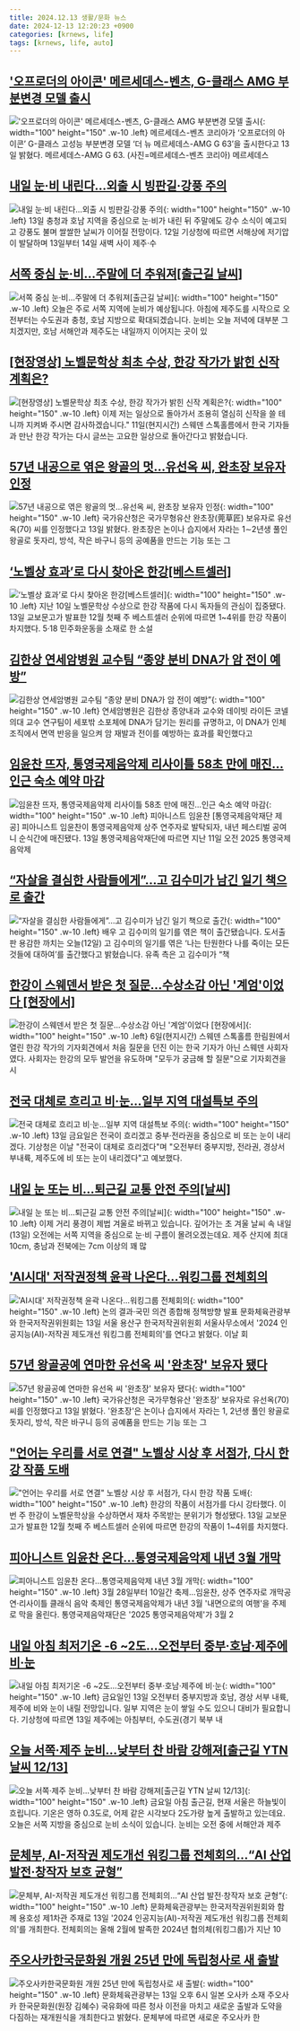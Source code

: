 ```yaml
---
title: 2024.12.13 생활/문화 뉴스
date: 2024-12-13 12:20:23 +0900
categories: [krnews, life]
tags: [krnews, life, auto]
---
```

## ['오프로더의 아이콘' 메르세데스-벤츠, G-클래스 AMG 부분변경 모델 출시](https://n.news.naver.com/mnews/article/018/0005905557)

!['오프로더의 아이콘' 메르세데스-벤츠, G-클래스 AMG 부분변경 모델 출시](https://mimgnews.pstatic.net/image/origin/018/2024/12/13/5905557.jpg?type=nf220_150){: width="100" height="150" .w-10 .left}
메르세데스-벤츠 코리아가 ‘오프로더의 아이콘’ G-클래스 고성능 부분변경 모델 ‘더 뉴 메르세데스-AMG G 63’을 출시한다고 13일 밝혔다. 메르세데스-AMG G 63. (사진=메르세데스-벤츠 코리아) 메르세데스

## [내일 눈·비 내린다…외출 시 빙판길·강풍 주의](https://n.news.naver.com/mnews/article/011/0004426973)

![내일 눈·비 내린다…외출 시 빙판길·강풍 주의](https://mimgnews.pstatic.net/image/origin/011/2024/12/12/4426973.jpg?type=nf220_150){: width="100" height="150" .w-10 .left}
13일 충청과 호남 지역을 중심으로 눈·비가 내린 뒤 주말에도 강수 소식이 예고되고 강풍도 불며 쌀쌀한 날씨가 이어질 전망이다. 12일 기상청에 따르면 서해상에 저기압이 발달하며 13일부터 14일 새벽 사이 제주·수

## [서쪽 중심 눈·비…주말에 더 추워져[출근길 날씨]](https://n.news.naver.com/mnews/article/056/0011856318)

![서쪽 중심 눈·비…주말에 더 추워져[출근길 날씨]](https://mimgnews.pstatic.net/image/origin/056/2024/12/13/11856318.jpg?type=nf220_150){: width="100" height="150" .w-10 .left}
오늘은 주로 서쪽 지역에 눈비가 예상됩니다. 아침에 제주도를 시작으로 오전부터는 수도권과 충청, 호남 지방으로 확대되겠습니다. 눈비는 오늘 저녁에 대부분 그치겠지만, 호남 서해안과 제주도는 내일까지 이어지는 곳이 있

## [[현장영상] 노벨문학상 최초 수상, 한강 작가가 밝힌 신작 계획은?](https://n.news.naver.com/mnews/article/056/0011856056)

![[현장영상] 노벨문학상 최초 수상, 한강 작가가 밝힌 신작 계획은?](https://mimgnews.pstatic.net/image/origin/056/2024/12/12/11856056.jpg?type=nf220_150){: width="100" height="150" .w-10 .left}
이제 저는 일상으로 돌아가서 조용히 열심히 신작을 쓸 테니까 지켜봐 주시면 감사하겠습니다." 11일(현지시간) 스웨덴 스톡홀름에서 한국 기자들과 만난 한강 작가는 다시 글쓰는 고요한 일상으로 돌아간다고 밝혔습니다.

## [57년 내공으로 엮은 왕골의 멋…유선옥 씨, 완초장 보유자 인정](https://n.news.naver.com/mnews/article/001/0015103413)

![57년 내공으로 엮은 왕골의 멋…유선옥 씨, 완초장 보유자 인정](https://mimgnews.pstatic.net/image/origin/001/2024/12/13/15103413.jpg?type=nf220_150){: width="100" height="150" .w-10 .left}
국가유산청은 국가무형유산 완초장(莞草匠) 보유자로 유선옥(70) 씨를 인정했다고 13일 밝혔다. 완초장은 논이나 습지에서 자라는 1∼2년생 풀인 왕골로 돗자리, 방석, 작은 바구니 등의 공예품을 만드는 기능 또는 그

## [‘노벨상 효과’로 다시 찾아온 한강[베스트셀러]](https://n.news.naver.com/mnews/article/081/0003503178)

![‘노벨상 효과’로 다시 찾아온 한강[베스트셀러]](https://mimgnews.pstatic.net/image/origin/081/2024/12/13/3503178.jpg?type=nf220_150){: width="100" height="150" .w-10 .left}
지난 10일 노벨문학상 수상으로 한강 작품에 다시 독자들의 관심이 집중됐다. 13일 교보문고가 발표한 12월 첫째 주 베스트셀러 순위에 따르면 1~4위를 한강 작품이 차지했다. 5·18 민주화운동을 소재로 한 소설

## [김한상 연세암병원 교수팀 “종양 분비 DNA가 암 전이 예방”](https://n.news.naver.com/mnews/article/030/0003267414)

![김한상 연세암병원 교수팀 “종양 분비 DNA가 암 전이 예방”](https://mimgnews.pstatic.net/image/origin/030/2024/12/13/3267414.jpg?type=nf220_150){: width="100" height="150" .w-10 .left}
연세암병원은 김한상 종양내과 교수와 데이빗 라이든 코넬 의대 교수 연구팀이 세포밖 소포체에 DNA가 담기는 원리를 규명하고, 이 DNA가 인체 조직에서 면역 반응을 일으켜 암 재발과 전이를 예방하는 효과를 확인했다고

## [임윤찬 뜨자, 통영국제음악제 리사이틀 58초 만에 매진…인근 숙소 예약 마감](https://n.news.naver.com/mnews/article/016/0002401750)

![임윤찬 뜨자, 통영국제음악제 리사이틀 58초 만에 매진…인근 숙소 예약 마감](https://mimgnews.pstatic.net/image/origin/016/2024/12/13/2401750.jpg?type=nf220_150){: width="100" height="150" .w-10 .left}
피아니스트 임윤찬 [통영국제음악재단 제공] 피아니스트 임윤찬이 통영국제음악제 상주 연주자로 발탁되자, 내년 페스티벌 공여니 순식간에 매진됐다. 13일 통영국제음악재단에 따르면 지난 11일 오전 2025 통영국제음악제

## [“자살을 결심한 사람들에게”…고 김수미가 남긴 일기 책으로 출간](https://n.news.naver.com/mnews/article/056/0011855667)

![“자살을 결심한 사람들에게”…고 김수미가 남긴 일기 책으로 출간](https://mimgnews.pstatic.net/image/origin/056/2024/12/12/11855667.jpg?type=nf220_150){: width="100" height="150" .w-10 .left}
배우 고 김수미의 일기를 엮은 책이 출간됐습니다. 도서출판 용감한 까치는 오늘(12일) 고 김수미의 일기를 엮은 ‘나는 탄원한다 나를 죽이는 모든 것들에 대하여’를 출간했다고 밝혔습니다. 유족 측은 고 김수미가 “책

## [한강이 스웨덴서 받은 첫 질문…수상소감 아닌 '계엄'이었다 [현장에서]](https://n.news.naver.com/mnews/article/025/0003407582)

![한강이 스웨덴서 받은 첫 질문…수상소감 아닌 '계엄'이었다 [현장에서]](https://mimgnews.pstatic.net/image/origin/025/2024/12/13/3407582.jpg?type=nf220_150){: width="100" height="150" .w-10 .left}
6일(현지시간) 스웨덴 스톡홀름 한림원에서 열린 한강 작가의 기자회견에서 처음 질문을 던진 이는 한국 기자가 아닌 스웨덴 사회자였다. 사회자는 한강의 모두 발언을 유도하며 "모두가 궁금해 할 질문"으로 기자회견을 시

## [전국 대체로 흐리고 비·눈…일부 지역 대설특보 주의](https://n.news.naver.com/mnews/article/003/0012959442)

![전국 대체로 흐리고 비·눈…일부 지역 대설특보 주의](https://mimgnews.pstatic.net/image/origin/003/2024/12/13/12959442.jpg?type=nf220_150){: width="100" height="150" .w-10 .left}
13일 금요일은 전국이 흐리겠고 중부·전라권을 중심으로 비 또는 눈이 내리겠다. 기상청은 이날 "전국이 대체로 흐리겠다"며 "오전부터 중부지방, 전라권, 경상서부내륙, 제주도에 비 또는 눈이 내리겠다"고 예보했다.

## [내일 눈 또는 비…퇴근길 교통 안전 주의[날씨]](https://n.news.naver.com/mnews/article/437/0000422326)

![내일 눈 또는 비…퇴근길 교통 안전 주의[날씨]](https://mimgnews.pstatic.net/image/origin/437/2024/12/12/422326.jpg?type=nf220_150){: width="100" height="150" .w-10 .left}
이제 거리 풍경이 제법 겨울로 바뀌고 있습니다. 깊어가는 초 겨울 날씨 속 내일(13일) 오전에는 서쪽 지역을 중심으로 눈·비 구름이 몰려오겠는데요. 제주 산지에 최대 10cm, 충남과 전북에는 7cm 이상의 꽤 많

## ['AI시대' 저작권정책 윤곽 나온다…워킹그룹 전체회의](https://n.news.naver.com/mnews/article/001/0015103705)

!['AI시대' 저작권정책 윤곽 나온다…워킹그룹 전체회의](https://mimgnews.pstatic.net/image/origin/001/2024/12/13/15103705.jpg?type=nf220_150){: width="100" height="150" .w-10 .left}
논의 결과·국민 의견 종합해 정책방향 발표 문화체육관광부와 한국저작권위원회는 13일 서울 용산구 한국저작권위원회 서울사무소에서 '2024 인공지능(AI)-저작권 제도개선 워킹그룹 전체회의'를 연다고 밝혔다. 이날 회

## [57년 왕골공예 연마한 유선옥 씨 '완초장' 보유자 됐다](https://n.news.naver.com/mnews/article/003/0012959611)

![57년 왕골공예 연마한 유선옥 씨 '완초장' 보유자 됐다](https://mimgnews.pstatic.net/image/origin/003/2024/12/13/12959611.jpg?type=nf220_150){: width="100" height="150" .w-10 .left}
국가유산청은 국가무형유산 '완초장' 보유자로 유선옥(70) 씨를 인정했다고 13일 밝혔다. '완초장'은 논이나 습지에서 자라는 1, 2년생 풀인 왕골로 돗자리, 방석, 작은 바구니 등의 공예품을 만드는 기능 또는 그

## ["언어는 우리를 서로 연결" 노벨상 시상 후 서점가, 다시 한강 작품 도배](https://n.news.naver.com/mnews/article/088/0000920506)

!["언어는 우리를 서로 연결" 노벨상 시상 후 서점가, 다시 한강 작품 도배](https://mimgnews.pstatic.net/image/origin/088/2024/12/13/920506.jpg?type=nf220_150){: width="100" height="150" .w-10 .left}
한강의 작품이 서점가를 다시 강타했다. 이번 주 한강이 노벨문학상을 수상하면서 재차 주목받는 분위기가 형성됐다. 13일 교보문고가 발표한 12월 첫째 주 베스트셀러 순위에 따르면 한강의 작품이 1~4위를 차지했다.

## [피아니스트 임윤찬 온다…통영국제음악제 내년 3월 개막](https://n.news.naver.com/mnews/article/001/0015103766)

![피아니스트 임윤찬 온다…통영국제음악제 내년 3월 개막](https://mimgnews.pstatic.net/image/origin/001/2024/12/13/15103766.jpg?type=nf220_150){: width="100" height="150" .w-10 .left}
3월 28일부터 10일간 축제…임윤찬, 상주 연주자로 개막공연·리사이틀 클래식 음악 축제인 통영국제음악제가 내년 3월 '내면으로의 여행'을 주제로 막을 올린다. 통영국제음악재단은 '2025 통영국제음악제'가 3월 2

## [내일 아침 최저기온 -6 ~2도…오전부터 중부·호남·제주에 비·눈](https://n.news.naver.com/mnews/article/057/0001860105)

![내일 아침 최저기온 -6 ~2도…오전부터 중부·호남·제주에 비·눈](https://mimgnews.pstatic.net/image/origin/057/2024/12/12/1860105.jpg?type=nf220_150){: width="100" height="150" .w-10 .left}
금요일인 13일 오전부터 중부지방과 호남, 경상 서부 내륙, 제주에 비와 눈이 내릴 전망입니다. 일부 지역은 눈이 쌓일 수도 있으니 대비가 필요합니다. 기상청에 따르면 13일 제주에는 아침부터, 수도권(경기 북부 내

## [오늘 서쪽·제주 눈비...낮부터 찬 바람 강해져[출근길 YTN 날씨 12/13]](https://n.news.naver.com/mnews/article/052/0002127110)

![오늘 서쪽·제주 눈비...낮부터 찬 바람 강해져[출근길 YTN 날씨 12/13]](https://mimgnews.pstatic.net/image/origin/052/2024/12/13/2127110.jpg?type=nf220_150){: width="100" height="150" .w-10 .left}
금요일 아침 출근길, 현재 서울은 하늘빛이 흐립니다. 기온은 영하 0.3도로, 어제 같은 시각보다 2도가량 높게 출발하고 있는데요. 오늘은 서쪽 지방을 중심으로 눈비 소식이 있습니다. 눈비는 오전 중에 서해안과 제주

## [문체부, AI-저작권 제도개선 워킹그룹 전체회의…“AI 산업 발전·창작자 보호 균형”](https://n.news.naver.com/mnews/article/030/0003267433)

![문체부, AI-저작권 제도개선 워킹그룹 전체회의…“AI 산업 발전·창작자 보호 균형”](https://mimgnews.pstatic.net/image/origin/030/2024/12/13/3267433.jpg?type=nf220_150){: width="100" height="150" .w-10 .left}
문화체육관광부는 한국저작권위원회와 함께 용호성 제1차관 주재로 13일 '2024 인공지능(AI)-저작권 제도개선 워킹그룹 전체회의'를 개최한다. 전체회의는 올해 2월에 발족한 2024년 협의체(워킹그룹)가 지난 10

## [주오사카한국문화원 개원 25년 만에 독립청사로 새 출발](https://n.news.naver.com/mnews/article/011/0004427251)

![주오사카한국문화원 개원 25년 만에 독립청사로 새 출발](https://mimgnews.pstatic.net/image/origin/011/2024/12/13/4427251.jpg?type=nf220_150){: width="100" height="150" .w-10 .left}
문화체육관광부는 13일 오후 6시 일본 오사카 소재 주오사카 한국문화원(원장 김혜수) 국유화에 따른 청사 이전을 마치고 새로운 출발과 도약을 다짐하는 재개원식을 개최한다고 밝혔다. 문체부에 따르면 새로운 주오사카 한


